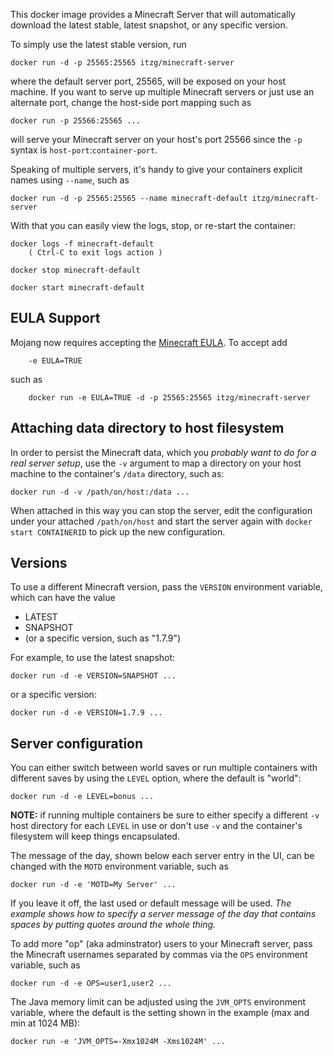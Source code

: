 This docker image provides a Minecraft Server that will automatically download the latest stable, 
latest snapshot, or any specific version.
                                                                                                                                
To simply use the latest stable version, run
                                                                                                                                
    docker run -d -p 25565:25565 itzg/minecraft-server
                                                                                                                                
where the default server port, 25565, will be exposed on your host machine. If you want to serve up multiple
Minecraft servers or just use an alternate port, change the host-side port mapping such as

    docker run -p 25566:25565 ...
    
will serve your Minecraft server on your host's port 25566 since the `-p` syntax is 
`host-port`:`container-port`.

Speaking of multiple servers, it's handy to give your containers explicit names using `--name`, such as

    docker run -d -p 25565:25565 --name minecraft-default itzg/minecraft-server

With that you can easily view the logs, stop, or re-start the container:
                                                                                                                                
    docker logs -f minecraft-default
        ( Ctrl-C to exit logs action )
        
    docker stop minecraft-default
    
    docker start minecraft-default
                                                                                                                                
## EULA Support                                                                                                       
                                                                                                                                
Mojang now requires accepting the [Minecraft EULA](https://account.mojang.com/documents/minecraft_eula). To accept add
                                                                                                                                
        -e EULA=TRUE
                                                                                                                                
such as                                                                
                                                                                                                                
        docker run -e EULA=TRUE -d -p 25565:25565 itzg/minecraft-server                                                         
                                                                                                                               
## Attaching data directory to host filesystem                                                                           
                                                                                                                               
In order to persist the Minecraft data, which you *probably want to do for a real server setup*, use the `-v` argument 
to map a directory on your host machine to the container's `/data` directory, such as: 
                                                                                                       
    docker run -d -v /path/on/host:/data ...                         

When attached in this way you can stop the server, edit the configuration under your attached `/path/on/host` and start the server again with `docker start CONTAINERID` to pick up the new configuration.
                                                                                                       
## Versions                                                                                            
                                                                                                                                
To use a different Minecraft version, pass the `VERSION` environment variable, which can have the value

* LATEST                                                                                                                        
* SNAPSHOT                                
* (or a specific version, such as "1.7.9")                                                                                      
                                         
For example, to use the latest snapshot:                                                                                        
                                         
    docker run -d -e VERSION=SNAPSHOT ...                                                                                       
                                                                                                                             
or a specific version:                                                                                                          
                                                                                                                             
    docker run -d -e VERSION=1.7.9 ...                                                                                          
                                                                                                                             
## Server configuration                                                                                                      

You can either switch between world saves or run multiple containers with different saves by using the `LEVEL` option,
where the default is "world":

    docker run -d -e LEVEL=bonus ...

**NOTE:** if running multiple containers be sure to either specify a different `-v` host directory for each
`LEVEL` in use or don't use `-v` and the container's filesystem will keep things encapsulated.                                                                                                                                
                                                                                                                                
The message of the day, shown below each server entry in the UI, can be changed with the `MOTD` environment variable, such as
                                                                                                     
    docker run -d -e 'MOTD=My Server' ...                                                            
                                                                                                     
If you leave it off, the last used or default message will be used. _The example shows how to specify a server
message of the day that contains spaces by putting quotes around the whole thing._
                                                                                                     
To add more "op" (aka adminstrator) users to your Minecraft server, pass the Minecraft usernames separated by commas via the `OPS` environment variable, such as                                                                                                     
                                                                                                     
	docker run -d -e OPS=user1,user2 ...                                                                                                     
                                                                                                     
The Java memory limit can be adjusted using the `JVM_OPTS` environment variable, where the default is
the setting shown in the example (max and min at 1024 MB):
                                                    
    docker run -e 'JVM_OPTS=-Xmx1024M -Xms1024M' ...
